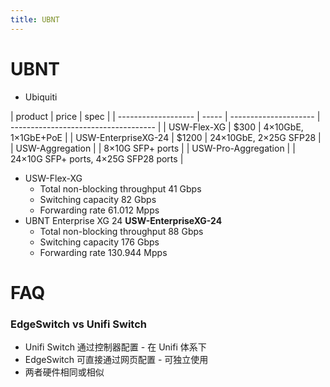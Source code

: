```yaml
---
title: UBNT
---
```


# UBNT

- Ubiquiti

| product             | price | spec                  |
| ------------------- | ----- | --------------------- | ------------------------------------ |
| USW-Flex-XG         | $300  | 4×10GbE, 1×1GbE+PoE   |
| USW-EnterpriseXG-24 | $1200 | 24×10GbE, 2×25G SFP28 |
| USW-Aggregation     |       |                        8×10G SFP+ ports                     |
| USW-Pro-Aggregation |       |                        24×10G SFP+ ports, 4×25G SFP28 ports |

- USW-Flex-XG
  - Total non-blocking throughput 41 Gbps
  - Switching capacity 82 Gbps
  - Forwarding rate 61.012 Mpps
- UBNT Enterprise XG 24 **USW-EnterpriseXG-24**
  - Total non-blocking throughput 88 Gbps
  - Switching capacity 176 Gbps
  - Forwarding rate 130.944 Mpps

[USW-Flex-XG]: https://store.ui.com/us/en/collections/unifi-switching-utility-10-gbps-ethernet
[USW-EnterpriseXG-24]: https://store.ui.com/us/en/collections/unifi-switching-pro-ethernet

# FAQ

### EdgeSwitch vs Unifi Switch

- Unifi Switch 通过控制器配置 - 在 Unifi 体系下
- EdgeSwitch 可直接通过网页配置 - 可独立使用
- 两者硬件相同或相似
